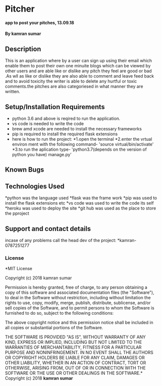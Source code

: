 # Pitcher

#### app to post your pitches, 13.09.18

#### By **kamran sumar**

## Description

This is an application where by a user can sign up using their email which enable them to post their own one minuite blogs which can be viewed by other users and are able like or dislike any pitch they feel are good or bad .As wll as like or dislike they are also able to comment and leave feed back and to avoid toxicity the writer is able to delete any hurtful or toxic comments.the pitches are also categoriesed in what manner they are written.

## Setup/Installation Requirements

- python 3.6 and above is reqired to run the application.
- vs code is needed to write the code
- brew amd xcode are needed to install the necessary frameworks
- pip is required to install the required flask extensions
- here is how to run the project:
  *1.open the terminal
  *2.enter the vrtual environ ment with the following command- 'source virtual/bin/activate'
  \*3.to run the aplication type- 'python3.7(depends on the version of python you have) manage.py'

## Known Bugs

## Technologies Used

*python was the language used
*flask was the frame work
*pip was used to install the flask extensions etc
*vs code was used to write the code its self
*heroku was used to deploy the site
*git hub was used as the place to store the pproject

## Support and contact details

incase of any problems call the head dev of the project:
\*kamran-0787251277

### License

\*MIT License

Copyright (c) 2018 kamran sumar

Permission is hereby granted, free of charge, to any person obtaining a copy
of this software and associated documentation files (the "Software"), to deal
in the Software without restriction, including without limitation the rights
to use, copy, modify, merge, publish, distribute, sublicense, and/or sell
copies of the Software, and to permit persons to whom the Software is
furnished to do so, subject to the following conditions:

The above copyright notice and this permission notice shall be included in all
copies or substantial portions of the Software.

THE SOFTWARE IS PROVIDED "AS IS", WITHOUT WARRANTY OF ANY KIND, EXPRESS OR
IMPLIED, INCLUDING BUT NOT LIMITED TO THE WARRANTIES OF MERCHANTABILITY,
FITNESS FOR A PARTICULAR PURPOSE AND NONINFRINGEMENT. IN NO EVENT SHALL THE
AUTHORS OR COPYRIGHT HOLDERS BE LIABLE FOR ANY CLAIM, DAMAGES OR OTHER
LIABILITY, WHETHER IN AN ACTION OF CONTRACT, TORT OR OTHERWISE, ARISING FROM,
OUT OF OR IN CONNECTION WITH THE SOFTWARE OR THE USE OR OTHER DEALINGS IN THE
SOFTWARE.\*
Copyright (c) 2018 **kamran sumar**
